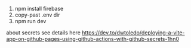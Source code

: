 1) npm install firebase
2) copy-past .env dir
3) npm run dev

about secrets see details here https://dev.to/dwtoledo/deploying-a-vite-app-on-github-pages-using-github-actions-with-github-secrets-1hn0
